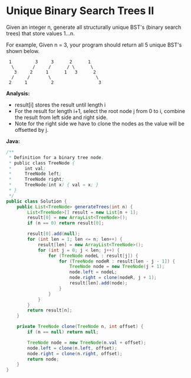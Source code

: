 # Unique Binary Search Trees II

Given an integer n, generate all structurally unique BST's (binary search trees) that store values 1...n.

For example,
Given n = 3, your program should return all 5 unique BST's shown below.

     1         3     3      2      1
      \       /     /      / \      \
       3     2     1      1   3      2
      /     /       \                 \
     2     1         2                 3

**Analysis:**
- result[i] stores the result until length i
- For the result for length i+1, select the root node j from 0 to i, combine the result from left side and right side.
- Note for the right side we have to clone the nodes as the value will be offsetted by j.

**Java:**
```java
/**
 * Definition for a binary tree node.
 * public class TreeNode {
 *     int val;
 *     TreeNode left;
 *     TreeNode right;
 *     TreeNode(int x) { val = x; }
 * }
 */
public class Solution {
    public List<TreeNode> generateTrees(int n) {
        List<TreeNode>[] result = new List[n + 1];
        result[0] = new ArrayList<TreeNode>();
        if (n == 0) return result[0];

        result[0].add(null);
        for (int len = 1; len <= n; len++) {
            result[len] = new ArrayList<TreeNode>();
            for (int j = 0; j < len; j++) {
                for (TreeNode nodeL : result[j]) {
                    for (TreeNode nodeR : result[len - j - 1]) {
                        TreeNode node = new TreeNode(j + 1);
                        node.left = nodeL;
                        node.right = clone(nodeR, j + 1);
                        result[len].add(node);
                    }
                }
            }
        }
        return result[n];
    }

    private TreeNode clone(TreeNode n, int offset) {
        if (n == null) return null;

        TreeNode node = new TreeNode(n.val + offset);
        node.left = clone(n.left, offset);
        node.right = clone(n.right, offset);
        return node;
    }
}
```
